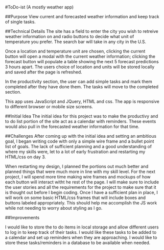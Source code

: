 #ToDo-ist (A mostly weather app)

##Purpose 
View current and forecasted weather information and keep track of single tasks.

##Technical Details
The site has a field to enter the city you wish to retreive weather information on and radio buttons to decide what unit of temperature you prefer. The search bar will take in any city in the U.S. 

Once a location and temperature unit are chosen, clicking the current button will open a modal with the current weather information; clicking the forecast button will populate a table showing the next 5 forecast predictions 3 hours apart. The users choice of location and units will be stored locally and saved after the page is refreshed.

In the productivity section, the user can add simple tasks and mark them completed after they have done them. The tasks will move to the completed section.

This app uses JavaScript and JQuery, HTML and css. The app is responsive to different browser or mobile size screens.

##Initial Idea
The initial idea for this project was to make the productivy and to do list portion of the site act as a calendar with reminders. These events would also pull in the forecasted weather information for that time.

##Challenges
After coming up with the initial idea and setting an ambitious goal, I began writing code with only a simple wire frame and a bullet point list of goals. The lack of sufficient planning and a good understanding of where my skills were, let to a lot of early frustration and restarting my HTML/css on day 3. 

When restarting my design, I planned the portions out much better and planned things that were much more in line with my skill level. For the next project, I will spend more time making wire frames and mockups of how each button will interact witht he rest of the page. I will make sure to include the user stories and all the requirements for the project to make sure that it is thought out before I begin coding. Once I have a sufficient plan in place, I will work on some basic HTML/css frames that will include boxes and buttons labeled appropriately. This should help me accomplish the JS work while not needing to worry about styling as I go.

##Improvements

I would like to store the to do items in local storage and allow different users to log in to keep track of their tasks. I would like these tasks to be added to a calendar and set up reminders when they are approaching. I would like to store these tasks/reminders in a database to be available when needed.
